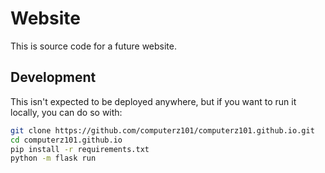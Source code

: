 # Website

This is source code for a future website.

## Development

This isn't expected to be deployed anywhere, but if you want to run it locally, you can do so with:

```bash
git clone https://github.com/computerz101/computerz101.github.io.git
cd computerz101.github.io
pip install -r requirements.txt
python -m flask run
```
